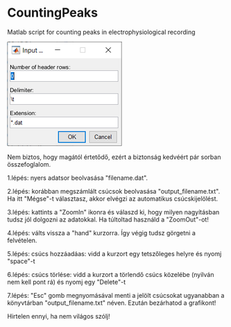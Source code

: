 # CountingPeaks
Matlab script for counting peaks in electrophysiological recording

![Input fields to define params](/info/01-DefineParams.png)

Nem biztos, hogy magától értetődő, ezért a biztonság kedvéért pár sorban összefoglalom.

1.lépés: nyers adatsor beolvasása "filename.dat".

2.lépés: korábban megszámlált csúcsok beolvasása "output_filename.txt". Ha itt "Mégse"-t választasz, akkor elvégzi az automatikus csúcskijelölést.

3.lépés: kattints a "ZoomIn" ikonra és válaszd ki, hogy milyen nagyításban tudsz jól dolgozni az adatokkal. Ha túltoltad használd a "ZoomOut"-ot!

4.lépés: válts vissza a "hand" kurzorra. Így végig tudsz görgetni a felvételen.

5.lépés: csúcs hozzáadáas: vidd a kurzort egy tetszőleges helyre és nyomj "space"-t

6.lépés: csúcs törlése: vidd a kurzort a törlendő csúcs közelébe (nyilván nem kell pont rá) és nyomj egy "Delete"-t

7.lépés: "Esc" gomb megnyomásával menti a jelölt csúcsokat ugyanabban a könyvtárban "output_filename.txt" néven. Ezután bezárhatod a grafikont!

Hirtelen ennyi, ha nem világos szólj! 
